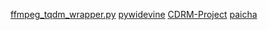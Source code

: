 [ffmpeg_tqdm_wrapper.py](https://gist.github.com/justfoolingaround/6b9857626d862563ff11e0d90f8428f2)
[pywidevine](https://github.com/devine-dl/pywidevine)
[CDRM-Project](https://cdrm-project.com/)
[paicha](https://github.com/voidpro-dev)